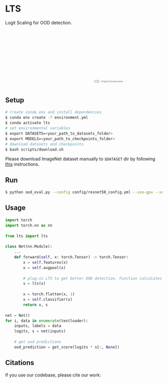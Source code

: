 # LTS

Logit Scaling for OOD detection.

![](https://github.com/andrijazz/lts/blob/main/resources/lts.gif)

## Setup

```bash
# create conda env and install dependencies
$ conda env create -f environment.yml
$ conda activate lts
# set environmental variables
$ export DATASETS=<your_path_to_datasets_folder>
$ export MODELS=<your_path_to_checkpoints_folder>
# download datasets and checkpoints
$ bash scripts/download.sh
```
Please download ImageNet dataset manually to `$DATASET` dir by following [this](https://gist.github.com/bonlime/4e0d236cf98cd5b15d977dfa03a63643) instructions.

## Run
```bash
$ python ood_eval.py --config config/resnet50_config.yml --use-gpu --use-tqdm
```

## Usage

```python
import torch
import torch.nn as nn

from lts import lts

class Net(nn.Module):
    ...
    def forward(self, x: torch.Tensor) -> torch.Tensor:
        x = self.features(x)
        x = self.avgpool(x)
        
        # plug-in LTS to get better OOD detection. Function calculates OOD scaling factor s
        s = lts(x)
        
        x = torch.flatten(x, 1)
        x = self.classifier(x)
        return x, s

net = Net()
for i, data in enumerate(testloader):
    inputs, labels = data
    logits, s = net(inputs)
    
    # get ood predictions
    ood_prediction = get_score(logits * s[:, None])
```

## Citations

If you use our codebase, please cite our work:

